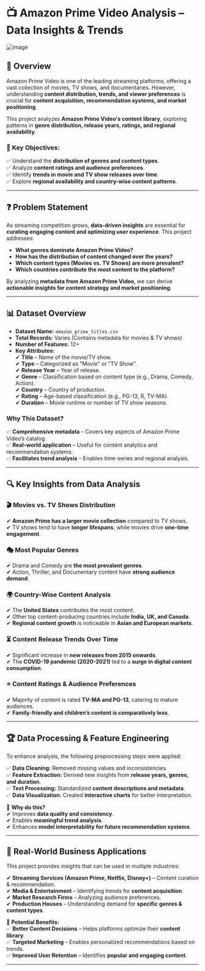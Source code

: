 # 📺 Amazon Prime Video Analysis – Data Insights & Trends  

![image](https://github.com/user-attachments/assets/f960fea9-9cd5-4361-b426-1d33a44e1b7f)

## 📌 Overview  
Amazon Prime Video is one of the leading streaming platforms, offering a vast collection of movies, TV shows, and documentaries. However, understanding **content distribution, trends, and viewer preferences** is crucial for **content acquisition, recommendation systems, and market positioning**.  

This project analyzes **Amazon Prime Video's content library**, exploring patterns in **genre distribution, release years, ratings, and regional availability**.  

### 🎯 **Key Objectives:**  
✅ Understand the **distribution of genres and content types**.  
✅ Analyze **content ratings and audience preferences**.  
✅ Identify **trends in movie and TV show releases over time**.  
✅ Explore **regional availability and country-wise content patterns**.  

---

## ❓ **Problem Statement**  
As streaming competition grows, **data-driven insights** are essential for **curating engaging content and optimizing user experience**. This project addresses:  

- **What genres dominate Amazon Prime Video?**  
- **How has the distribution of content changed over the years?**  
- **Which content types (Movies vs. TV Shows) are more prevalent?**  
- **Which countries contribute the most content to the platform?**  

By analyzing **metadata from Amazon Prime Video**, we can derive **actionable insights for content strategy and market positioning**.  

---

## 📊 **Dataset Overview**  
- **Dataset Name:** `amazon_prime_titles.csv`  
- **Total Records:** Varies (Contains metadata for movies & TV shows)  
- **Number of Features:** 12+  
- **Key Attributes:**  
  ✔ **Title** – Name of the movie/TV show.  
  ✔ **Type** – Categorized as "Movie" or "TV Show".  
  ✔ **Release Year** – Year of release.  
  ✔ **Genre** – Classification based on content type (e.g., Drama, Comedy, Action).  
  ✔ **Country** – Country of production.  
  ✔ **Rating** – Age-based classification (e.g., PG-13, R, TV-MA).  
  ✔ **Duration** – Movie runtime or number of TV show seasons.  

### **Why This Dataset?**  
✅ **Comprehensive metadata** – Covers key aspects of Amazon Prime Video’s catalog.  
✅ **Real-world application** – Useful for content analytics and recommendation systems.  
✅ **Facilitates trend analysis** – Enables time-series and regional analysis.  

---

## 🔍 **Key Insights from Data Analysis**  
### 🎬 **Movies vs. TV Shows Distribution**  
✔ **Amazon Prime has a larger movie collection** compared to TV shows.  
✔ TV shows tend to have **longer lifespans**, while movies drive **one-time engagement**.  

### 🎭 **Most Popular Genres**  
✔ Drama and Comedy are **the most prevalent genres**.  
✔ Action, Thriller, and Documentary content have **strong audience demand**.  

### 🌍 **Country-Wise Content Analysis**  
✔ The **United States** contributes the most content.  
✔ Other top content-producing countries include **India, UK, and Canada**.  
✔ **Regional content growth** is noticeable in **Asian and European markets**.  

### ⏳ **Content Release Trends Over Time**  
✔ Significant increase in **new releases from 2015 onwards**.  
✔ The **COVID-19 pandemic (2020-2021)** led to a **surge in digital content consumption**.  

### ⭐ **Content Ratings & Audience Preferences**  
✔ Majority of content is rated **TV-MA and PG-13**, catering to mature audiences.  
✔ **Family-friendly and children’s content is comparatively less**.  

---

## 🏆 **Data Processing & Feature Engineering**  
To enhance analysis, the following preprocessing steps were applied:  

✅ **Data Cleaning:** Removed missing values and inconsistencies.  
✅ **Feature Extraction:** Derived new insights from **release years, genres, and duration**.  
✅ **Text Processing:** Standardized **content descriptions and metadata**.  
✅ **Data Visualization:** Created **interactive charts** for better interpretation.  

📌 **Why do this?**  
✔ Improves **data quality and consistency**.  
✔ Enables **meaningful trend analysis**.  
✔ Enhances **model interpretability for future recommendation systems**.  

---

## 🏢 **Real-World Business Applications**  
This project provides insights that can be used in multiple industries:  

✔ **Streaming Services (Amazon Prime, Netflix, Disney+)** – Content curation & recommendation.  
✔ **Media & Entertainment** – Identifying trends for **content acquisition**.  
✔ **Market Research Firms** – Analyzing audience preferences.  
✔ **Production Houses** – Understanding demand for **specific genres & content types**.  

🚀 **Potential Benefits:**  
✅ **Better Content Decisions** – Helps platforms optimize their **content library**.  
✅ **Targeted Marketing** – Enables personalized recommendations based on trends.  
✅ **Improved User Retention** – Identifies **popular and engaging content**.  

---
